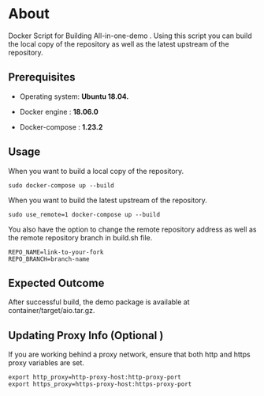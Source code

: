 # About

Docker Script for Building All-in-one-demo . Using this script you can build the local copy of the repository as well as the latest upstream of the repository.

## Prerequisites

- Operating system: **Ubuntu 18.04.**

- Docker engine : **18.06.0**

- Docker-compose : **1.23.2**


## Usage

When you want to build a local copy of the repository.

``` sudo docker-compose up --build ```

When you want to build the latest upstream of the repository.

``` sudo use_remote=1 docker-compose up --build ```

You also have the option to change the remote repository address as well as the remote repository branch in build.sh file.

    REPO_NAME=link-to-your-fork
    REPO_BRANCH=branch-name

## Expected Outcome
After successful build, the demo package is available at container/target/aio.tar.gz.

## Updating Proxy Info (Optional )
If you are working behind a proxy network, ensure that both http and https proxy variables are set.

    export http_proxy=http-proxy-host:http-proxy-port
    export https_proxy=https-proxy-host:https-proxy-port
